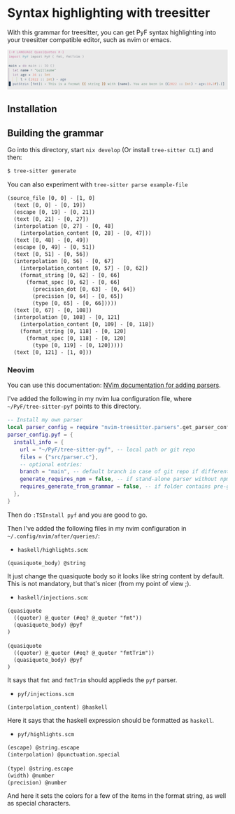 # Syntax highlighting with treesitter

With this grammar for treesitter, you can get PyF syntax highlighting into your
treesitter compatible editor, such as nvim or emacs.

![](nvim_ts_highlight.png)
## Installation

## Building the grammar

Go into this directory, start `nix develop` (Or install `tree-sitter CLI`) and then:

```bash
$ tree-sitter generate
```

You can also experiment with `tree-sitter parse example-file`

```sexp
(source_file [0, 0] - [1, 0]
  (text [0, 0] - [0, 19])
  (escape [0, 19] - [0, 21])
  (text [0, 21] - [0, 27])
  (interpolation [0, 27] - [0, 48]
    (interpolation_content [0, 28] - [0, 47]))
  (text [0, 48] - [0, 49])
  (escape [0, 49] - [0, 51])
  (text [0, 51] - [0, 56])
  (interpolation [0, 56] - [0, 67]
    (interpolation_content [0, 57] - [0, 62])
    (format_string [0, 62] - [0, 66]
      (format_spec [0, 62] - [0, 66]
        (precision_dot [0, 63] - [0, 64])
        (precision [0, 64] - [0, 65])
        (type [0, 65] - [0, 66]))))
  (text [0, 67] - [0, 108])
  (interpolation [0, 108] - [0, 121]
    (interpolation_content [0, 109] - [0, 118])
    (format_string [0, 118] - [0, 120]
      (format_spec [0, 118] - [0, 120]
        (type [0, 119] - [0, 120]))))
  (text [0, 121] - [1, 0]))
```

### Neovim

You can use this documentation: [NVim documentation for adding parsers](https://github.com/nvim-treesitter/nvim-treesitter#adding-parsers).

I've added the following in my nvim lua configuration file, where `~/PyF/tree-sitter-pyf` points to this directory.

```lua
-- Install my own parser
local parser_config = require "nvim-treesitter.parsers".get_parser_configs()
parser_config.pyf = {
  install_info = {
    url = "~/PyF/tree-sitter-pyf", -- local path or git repo
    files = {"src/parser.c"},
    -- optional entries:
    branch = "main", -- default branch in case of git repo if different from master
    generate_requires_npm = false, -- if stand-alone parser without npm dependencies
    requires_generate_from_grammar = false, -- if folder contains pre-generated src/parser.c
  },
}
```

Then do `:TSInstall pyf` and you are good to go.

Then I've added the following files in my nvim configuration in `~/.config/nvim/after/queries/`:

- `haskell/highlights.scm`:

```sexp
(quasiquote_body) @string
```

It just change the quasiquote body so it looks like string content by default.
This is not mandatory, but that's nicer (from my point of view ;).

- `haskell/injections.scm`:

```sexp
(quasiquote
  ((quoter) @_quoter (#eq? @_quoter "fmt"))
  (quasiquote_body) @pyf
)

(quasiquote
  ((quoter) @_quoter (#eq? @_quoter "fmtTrim"))
  (quasiquote_body) @pyf
)
```

It says that `fmt` and `fmtTrim` should applieds the `pyf` parser.

- `pyf/injections.scm`

```sexp
(interpolation_content) @haskell
```

Here it says that the haskell expression should be formatted as `haskell`.

- `pyf/highlights.scm`

```sexp
(escape) @string.escape
(interpolation) @punctuation.special

(type) @string.escape
(width) @number
(precision) @number
```

And here it sets the colors for a few of the items in the format string, as well as special characters.
